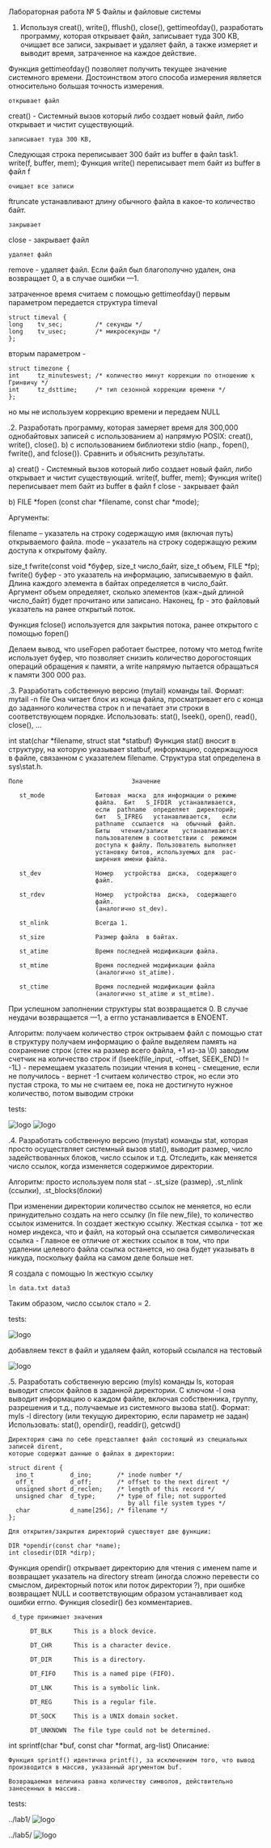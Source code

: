 Лабораторная работа № 5
Файлы и файловые системы

1. Используя creat(), write(), fflush(), close(), gettimeofday(), разработать программу, которая
открывает файл,
записывает туда 300 KB,
очищает все записи,
закрывает и
удаляет файл,
а также измеряет и выводит время, затраченное на каждое действие.

Функция gettimeofday() позволяет получить текущее значение системного времени. 
Достоинством этого способа измерения является относительно большая точность измерения.

    открывает файл

creat() - Системный вызов который  либо создает  новый файл,
либо открывает и чистит существующий.

    записывает туда 300 KB,

Следующая строка переписывает 300 байт из buffer в файл task1.
write(f, buffer, mem); Функция write() переписывает mem байт 
из buffer в файл f

    очищает все записи

ftruncate устанавливают длину обычного файла в какое-то количество байт.
 
    закрывает 
    
close - закрывает файл

    удаляет файл

remove - удаляет файл. Если файл был благополучно удален, она возвра­щает 0, а в случае ошибки —1.

затраченное время считаем с помощью gettimeofday()
первым параметром передается структура timeval

    struct timeval {
    long    tv_sec;         /* секунды */
    long    tv_usec;        /* микросекунды */
    };
вторым параметром - 
    
    struct timezone {
    int     tz_minuteswest; /* количество минут коррекции по отношению к Гринвичу */
    int     tz_dsttime;     /* тип сезонной коррекции времени */
    };
но мы не используем коррекцию времени и передаем NULL

.2. Разработать программу, которая замеряет время для 300,000 однобайтовых записей с использованием
a) напрямую POSIX: creat(), write(), close().
b) с использованием библиотеки stdio (напр., fopen(), fwrite(), and fclose()).
Сравнить и объяснить результаты.

a) creat() - Системный вызов который  либо создает  новый файл,
   либо открывает и чистит существующий.
   write(f, buffer, mem); Функция write() переписывает mem байт 
   из buffer в файл f
   close - закрывает файл

b) FILE *fopen (const char *filename, const char *mode);
   
   Аргументы:
   
   filename – указатель на строку содержащую имя (включая путь) открываемого файла.
   mode – указатель на строку содержащую режим доступа к открытому файлу. 
   
   size_t fwrite(const void *буфер, size_t число_байт, size_t объем, FILE *fp);
   fwrite() буфер - это указатель на информацию, записываемую в файл. Длина 
   каждого элемента в байтах определяется в число_байт. Аргумент объем 
   определяет, сколько элементов (каж¬дый длиной число_байт) будет 
   прочитано или записано. Наконец, fp - это файловый указатель на ранее открытый поток. 
   
   Функция fclose() используется для закрытия потока, ранее открытого с помощью fopen()  

Делаем вывод, что useFopen работает быстрее, потому что
метод fwrite использует  буфер, что позволяет снизить количество
дорогостоящих операций обращения к памяти, а write 
напрямую пытается обращаться к памяти 300 000 раз.

.3. Разработать собственную версию (mytail) команды tail.
Формат: mytail -n file
Она читает блок из конца файла, просматривает его с конца до заданного количества 
строк n и печатает эти строки в соответствующем порядке.
Использовать: stat(), lseek(), open(), read(), close(), ...

int stat(char *filename, struct stat *statbuf)
Функция stat() вносит в структуру, на которую указывает statbuf, информацию, 
содержащуюся в файле, связанном с указателем filename. Структура stat определена в 
sys\stat.h.

    Поле                              Значение
                                     
       st_mode              Битовая  маска  для информации о режиме
                            файла.  Бит   S_IFDIR  устанавливается,
                            если  pathname  определяет  директорий;
                            бит   S_IFREG   устанавливается,   если
                            pathname  ссылается  на  обычный  файл.
                            Биты   чтения/записи    устанавливаются
                            пользователем в соответствии с  режимом
                            доступа к файлу. Пользователь выполняет
                            установку битов, используемых для  рас-
                            ширения имени файла.
    
       st_dev               Номер   устройства  диска,  содержащего
                            файл.
         
       st_rdev              Номер   устройства  диска,  содержащего
                            файл.
                            (аналогично st_dev).
                   
       st_nlink             Всегда 1.
                   
       st_size              Размер файла  в байтах.
                   
       st_atime             Время последней модификации файла.
                   
       st_mtime             Время последней модификации файла
                            (аналогично st_atime).
                   
       st_ctime             Время последней модификации файла
                            (аналогично st_atime и st_mtime).

При успешном заполнении структуры stat возвращается 0. В случае неудачи возвращается —1, 
а errno устанавливается в ENOENT.

Алгоритм:
получаем количество строк
октрываем файл
с помощью стат в структуру получаем информацию о файле
выделяем память на сохранение строк (стек на размер всего файла, +1 из-за \0)
заводим счетчик на количество строк 
if (lseek(file_input, -offset, SEEK_END) != -1L) - перемещаем
указатель позиции чтения в конец - смещение, если не получилось - вернет -1
считаем количество строк, но если это пустая строка, то мы не считаем ее,
пока не достигнуто нужное количество, потом выводим строки

tests:

![logo](https://i.ibb.co/v3xFgK7/2020-06-04-16-51-07.png)
![logo](https://i.ibb.co/1GH15mX/2020-06-04-16-53-21.png)

.4. Разработать собственную версию (mystat) команды stat, которая просто осуществляет 
системный вызов stat(), выводит размер, число задействованных блоков, число ссылок 
и т.д. Отследить, как меняется число ссылок, когда изменяется содержимое директории.

Алгоритм:
просто используем поля stat - .st_size (размер), .st_nlink (ссылки), .st_blocks(блоки)

При изменении директории количество ссылок не меняется, но если принудительно создать 
на него ссылку (ln file new_file), то количество ссылок изменится.
 ln создает жесткую ссылку. Жесткая ссылка - тот же номер индекса, что и файл, на который она ссылается
 символическая ссылка - Главное ее отличие от жестких ссылок в том, что при удалении целевого файла 
 ссылка останется, но она будет указывать в никуда, поскольку файла на самом деле больше нет.

Я создала с помощью ln жесткую ссылку 

    ln data.txt data3
    
Таким образом, число ссылок стало = 2.

tests:

![logo](https://i.ibb.co/pRHrsD2/2020-06-04-16-59-44.png)

добавляем текст в файл
и удаляем файл, который ссылался на тестовый

![logo](https://i.ibb.co/8xc3QQ6/2020-06-04-17-01-14.png)

.5. Разработать собственную версию (myls) команды ls, которая выводит список файлов в 
заданной директории. С ключом -l она выводит информацию о каждом файле, включая 
собственника, группу, разрешения и т.д., получаемые из системного вызова stat().
Формат: myls -l directory (или текущую директорию, если параметр не задан)
Использовать: stat(), opendir(), readdir(), getcwd()
    
    Директория сама по себе представляет файл состоящий из специальных записей dirent, 
    которые содержат данные о файлах в директории:
    
    struct dirent {
      ino_t          d_ino;       /* inode number */
      off_t          d_off;       /* offset to the next dirent */
      unsigned short d_reclen;    /* length of this record */
      unsigned char  d_type;      /* type of file; not supported
                                     by all file system types */
      char           d_name[256]; /* filename */
    };

    Для открытия/закрытия директорий существует две функции:
    
    DIR *opendir(const char *name);
    int closedir(DIR *dirp);
    
Функция opendir() открывает директорию для чтения с именем name и возвращает 
указатель на directory stream (иногда сложно перевести со смыслом, директорный 
поток или поток директории ?), при ошибке возвращает NULL и соответствующим образом 
устанавливает код ошибки errno. Функция closedir() без комментариев. 

     d_type принимает значения
    
          DT_BLK      This is a block device.

          DT_CHR      This is a character device.

          DT_DIR      This is a directory.

          DT_FIFO     This is a named pipe (FIFO).

          DT_LNK      This is a symbolic link.

          DT_REG      This is a regular file.

          DT_SOCK     This is a UNIX domain socket.

          DT_UNKNOWN  The file type could not be determined.
          
int sprintf(char *buf, const char *format, arg-list)
Описание: 

    Функция sprintf() идентична printf(), за исключением того, что вывод производится в массив, указанный аргументом buf.
    
    Возвращаемая величина равна количеству символов, действительно занесенных в массив.
    
tests:

../lab1/
![logo](https://i.ibb.co/FYT5V7t/2020-06-04-17-14-26.png)

../lab5/
![logo](https://i.ibb.co/tJ7z43m/2020-06-04-17-19-14.png)
